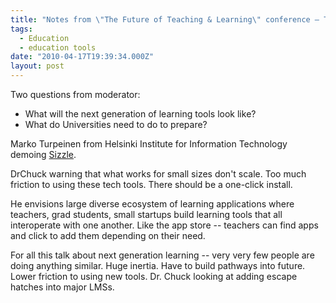 ```yaml
---
title: "Notes from \"The Future of Teaching & Learning\" conference — Tools and Technology Models"
tags:
  - Education
  - education tools
date: "2010-04-17T19:39:34.000Z"
layout: post
---
```


Two questions from moderator:

* What will the next generation of learning tools look like?
* What do Universities need to do to prepare?

Marko Turpeinen from Helsinki Institute for Information Technology demoing [Sizzle][0].

DrChuck warning that what works for small sizes don't scale. Too much friction to using these tech tools. There should be a one-click install.

He envisions large diverse ecosystem of learning applications where teachers, grad students, small startups build learning tools that all interoperate with one another. Like the app store -- teachers can find apps and click to add them depending on their need.

For all this talk about next generation learning -- very very few people are doing anything similar. Huge inertia. Have to build pathways into future. Lower friction to using new tools. Dr. Chuck looking at adding escape hatches into major LMSs.


[0]: http://www.sizzlelab.org/
